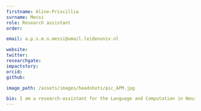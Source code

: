 ```yaml
---
firstname: Aline-Priscillia
surname: Messi
role: Research assistant
order:

email: a.p.s.m.o.messi@umail.leidenuniv.nl

website:
twitter:
researchgate:
impactstory:
orcid:
github:

image_path: /assets/images/headshots/pic_APM.jpg

bio: I am a research-assistant for the Language and Computation in Neural Structures group. My research interests are cognitive semantics and cognitive neuroscience. I am currently a 3rd year bachelor's student at Leiden University.
---
```

